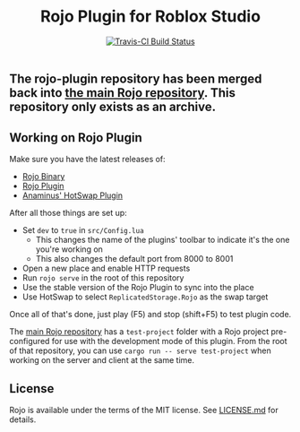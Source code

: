 <h1 align="center">Rojo Plugin for Roblox Studio</h1>
<div align="center">
	<a href="https://travis-ci.org/LPGhatguy/rojo-plugin">
		<img src="https://api.travis-ci.org/LPGhatguy/rojo-plugin.svg?branch=master" alt="Travis-CI Build Status" />
	</a>
</div>

<div>&nbsp;</div>

## The rojo-plugin repository has been merged back into [the main Rojo repository](https://github.com/LPGhatguy/rojo). This repository only exists as an archive.

## Working on Rojo Plugin
Make sure you have the latest releases of:
* [Rojo Binary](https://github.com/LPGhatguy/rojo)
* [Rojo Plugin](https://www.roblox.com/library/1211549683/Rojo-Studio-Plugin-0-3-1)
* [Anaminus' HotSwap Plugin](https://www.roblox.com/library/184216383/HotSwap-v1-1)

After all those things are set up:
* Set `dev` to `true` in `src/Config.lua`
	* This changes the name of the plugins' toolbar to indicate it's the one you're working on
	* This also changes the default port from 8000 to 8001
* Open a new place and enable HTTP requests
* Run `rojo serve` in the root of this repository
* Use the stable version of the Rojo Plugin to sync into the place
* Use HotSwap to select `ReplicatedStorage.Rojo` as the swap target

Once all of that's done, just play (F5) and stop (shift+F5) to test plugin code.

The [main Rojo repository](https://github.com/LPGhatguy/rojo) has a `test-project` folder with a Rojo project pre-configured for use with the development mode of this plugin. From the root of that repository, you can use `cargo run -- serve test-project` when working on the server and client at the same time.

## License
Rojo is available under the terms of the MIT license. See [LICENSE.md](LICENSE.md) for details.